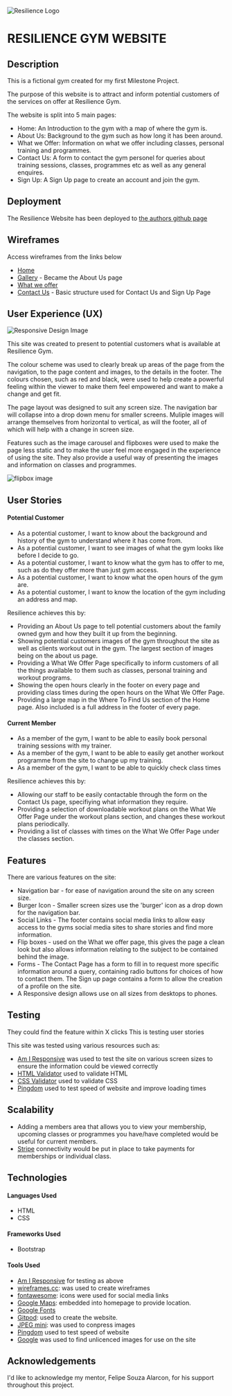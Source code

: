 ![Resilience Logo](https://github.com/ShaunWard/Milestone-Project-One/blob/master/images/Double%20Resilience.png?raw=true)
# RESILIENCE GYM WEBSITE
## Description
This is a fictional gym created for my first Milestone Project.

The purpose of this website is to attract and inform potential customers of the services on offer at Resilience Gym.

The website is split into 5 main pages:

- Home: An Introduction to the gym with a map of where the gym is.
- About Us: Background to the gym such as how long it has been around.
- What we Offer: Information on what we offer including classes, personal training and programmes.
- Contact Us: A form to contact the gym personel for queries about training sessions, classes, programmes etc as well as any general enquires.
- Sign Up: A Sign Up page to create an account and join the gym.

## Deployment
The Resilience Website has been deployed to [the authors github page](https://github.com/ShaunWard/Milestone-Project-One)

## Wireframes
Access wireframes from the links below

- [Home](https://wireframe.cc/8a3TTu)
- [Gallery](https://wireframe.cc/2hAhTz) - Became the About Us page
- [What we offer](https://wireframe.cc/CQMoWn)
- [Contact Us](https://wireframe.cc/ljCIyF) - Basic structure used for Contact Us and Sign Up Page

## User Experience (UX)

![Responsive Design Image](https://github.com/ShaunWard/Milestone-Project-One/blob/master/images/responsive-design-image.png?raw=true)

This site was created to present to potential customers what is available at Resilience Gym.

The colour scheme was used to clearly break up areas of the page from the navigation, to the page content and images, to the details in the footer. The colours chosen, such as red and black, were used to help create a powerful feeling within the viewer to make them feel empowered and want to make a change and get fit.

The page layout was designed to suit any screen size. The navigation bar will collapse into a drop down menu for smaller screens. Muliple images will arrange themselves from horizontal to vertical, as will the footer, all of which will help with a change in screen size.

Features such as the image carousel and flipboxes were used to make the page less static and to make the user feel more engaged in the experience of using the site. They also provide a useful way of presenting the images and information on classes and programmes.

![flipbox image](https://github.com/ShaunWard/Milestone-Project-One/blob/master/images/Flipbox-small.png?raw=true)

## User Stories

#### Potential Customer

- As a potential customer, I want to know about the background and history of the gym to understand where it has come from.
- As a potential customer, I want to see images of what the gym looks like before I decide to go.
- As a potential customer, I want to know what the gym has to offer to me, such as do they offer more than just gym access.
- As a potential customer, I want to know what the open hours of the gym are.
- As a potential customer, I want to know the location of the gym including an address and map.

Resilience achieves this by:

- Providing an About Us page to tell potential customers about the family owned gym and how they built it up from the beginning.
- Showing potential customers images of the gym throughout the site as well as clients workout out in the gym. The largest section of images being on the about us page.
- Providing a What We Offer Page specifically to inform customers of all the things available to them such as classes, personal training and workout programs.
- Showing the open hours clearly in the footer on every page and providing class times during the open hours on the What We Offer Page.
- Providing a large map in the Where To Find Us section of the Home page. Also included is a full address in the footer of every page.


#### Current Member

- As a member of the gym, I want to be able to easily book personal training sessions with my trainer.
- As a member of the gym, I want to be able to easily get another workout programme from the site to change up my training.
- As a member of the gym, I want to be able to quickly check class times

Resilience achieves this by:

- Allowing our staff to be easily contactable through the form on the Contact Us page, specifiying what information they require.
- Providing a selection of downloadable workout plans on the What We Offer Page under the workout plans section, and changes these workout plans periodically.
- Providing a list of classes with times on the What We Offer Page under the classes section.

## Features
There are various features on the site:

- Navigation bar - for ease of navigation around the site on any screen size. 
- Burger Icon - Smaller screen sizes use the 'burger' icon as a drop down for the navigation bar.
- Social Links - The footer contains social media links to allow easy access to the gyms social media sites to share stories and find more information.
- Flip boxes - used on the What we offer page, this gives the page a clean look but also allows information relating to the subject to be contained behind the image.
- Forms - The Contact Page has a form to fill in to request more specific information around a query, containing radio buttons for choices of how to contact them. The Sign up page contains a form to allow the creation of a profile on the site.
- A Responsive design allows use on all sizes from desktops to phones.

## Testing
They could find the feature within X clicks
This is testing user stories

This site was tested using various resources such as:

- [Am I Responsive](http://ami.responsivedesign.is/) was used to test the site on various screen sizes to ensure the information could be viewed correctly
- [HTML Validator](https://validator.w3.org/) used to validate HTML
- [CSS Validator](https://jigsaw.w3.org/css-validator/) used to validate CSS
- [Pingdom](https://tools.pingdom.com/#5ca554057c800000) used to test speed of website and improve loading times

## Scalability
- Adding a members area that allows you to view your membership, upcoming classes or programmes you have/have completed would be useful for current members.
- [Stripe](https://stripe.com/gb) connectivity would be put in place to take payments for memberships or individual class.

## Technologies

#### Languages Used
- HTML
- CSS

#### Frameworks Used
- Bootstrap

#### Tools Used
- [Am I Responsive](http://ami.responsivedesign.is/) for testing as above
- [wireframes.cc](https://wireframe.cc/): was used to create wireframes
- [fontawesome](https://fontawesome.com/icons?d=gallery): icons were used for social media links
- [Google Maps](https://www.google.com/maps): embedded into homepage to provide location.
- [Google Fonts](https://fonts.google.com/?selection.family=Lexend+Tera#standard-styles)
- [Gitpod](https://www.gitpod.io/): used to create the website.
- [JPEG mini](https://www.jpegmini.com/): was used to conpress images
- [Pingdom](https://tools.pingdom.com/#5ca554057c800000) used to test speed of website
- [Google](https://www.google.co.uk/) was used to find unlicenced images for use on the site

## Acknowledgements

I'd like to acknowledge my mentor, Felipe Souza Alarcon, for his support throughout this project.
